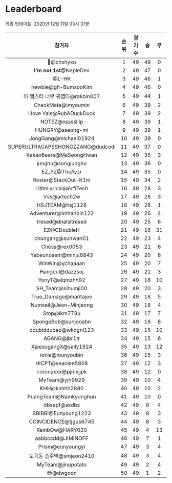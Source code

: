 # Leaderboard
최종 업데이트: 2020년 12월 11일 03시 37분




| 참가자 | 순위 | 경기수 | 승 | 무 | 패 | 승점 |
|:---:|:---:|:---:|:---:|:---:|:---:|:---:|
| 👑@chxhyxn | 1 | 49 | 49 | 0 | 0 | 147 |
| **I'm not 1st**@NepleDev | 2 | 49 | 47 | 0 | 2 | 141 |
| @L-HK | 3 | 49 | 46 | 1 | 2 | 139 |
| newbie@gh-BumsooKim | 4 | 49 | 46 | 0 | 3 | 138 |
| 아 햄스터 너무 귀엽다@rakbin007 | 5 | 49 | 44 | 1 | 4 | 133 |
| CheckMate@imyoumin | 6 | 49 | 39 | 2 | 8 | 119 |
| I love Yale@RubADuckDuck | 7 | 49 | 39 | 2 | 8 | 119 |
| NOTEZ@nsssslllp | 8 | 49 | 39 | 1 | 9 | 118 |
| HUNGRY@sseong-mi | 9 | 49 | 39 | 1 | 9 | 118 |
| JongGang@michael01924 | 10 | 49 | 39 | 0 | 10 | 117 |
| SUPERULTRACAPSSHONGZZANG@dudcodi | 11 | 49 | 37 | 0 | 12 | 111 |
| KakaoBears@MaSeongHwan | 12 | 49 | 35 | 3 | 11 | 108 |
| junghu@songjunghu | 13 | 49 | 36 | 0 | 13 | 108 |
| EZ_PZ@TheAyzr | 14 | 49 | 35 | 0 | 14 | 105 |
| Roster@StackOut-K1m | 15 | 49 | 34 | 2 | 13 | 104 |
| LittleLyrical@ArfiTech | 16 | 49 | 28 | 3 | 18 | 87 |
| Vvs@artech2w | 17 | 49 | 28 | 3 | 18 | 87 |
| HSJTEAM@hsj1128 | 18 | 49 | 28 | 1 | 20 | 85 |
| Adventurer@Imhanbin123 | 19 | 49 | 26 | 4 | 19 | 82 |
| tresed@dnalsitresed | 20 | 49 | 25 | 6 | 18 | 81 |
| EZ@CDoubleH | 21 | 49 | 16 | 31 | 2 | 79 |
| chungang@suhwan01 | 22 | 49 | 23 | 4 | 22 | 73 |
| Chess@rex0053 | 23 | 49 | 21 | 6 | 22 | 69 |
| Yabeunosem@minju8843 | 24 | 49 | 20 | 8 | 21 | 68 |
| WinWin@ychaaaan | 25 | 49 | 20 | 7 | 22 | 67 |
| Hangeul@dazzsoj | 26 | 49 | 21 | 3 | 25 | 66 |
| YonyT@alqmzhh92 | 27 | 49 | 18 | 10 | 21 | 64 |
| SH_Team@sihumji00 | 28 | 49 | 20 | 3 | 26 | 63 |
| True_Damage@maritajee | 29 | 49 | 18 | 5 | 26 | 59 |
| Numseil@Jeon-Minjeong | 30 | 49 | 18 | 4 | 27 | 58 |
| Stop@lkm778u | 31 | 49 | 17 | 7 | 25 | 58 |
| SpongeBob@sunjooahn | 32 | 49 | 16 | 8 | 25 | 56 |
| ddubiddubap@wkdgnl123 | 33 | 49 | 15 | 10 | 24 | 55 |
| AGANG@jbr1tr | 34 | 49 | 15 | 6 | 28 | 51 |
| XjaesugangX@sally1924 | 35 | 49 | 13 | 12 | 24 | 51 |
| ionia@munyoubin | 36 | 49 | 15 | 3 | 31 | 48 |
| HICPT@seanlee5808 | 37 | 49 | 12 | 3 | 34 | 39 |
| coronaxxx@pjmkjjpk | 38 | 49 | 12 | 0 | 37 | 36 |
| MyTeam@yjh9929 | 39 | 49 | 10 | 4 | 35 | 34 |
| KHH@kimhh2880 | 40 | 49 | 10 | 2 | 37 | 32 |
| PuangTeam@Namkyunghun | 41 | 49 | 10 | 0 | 39 | 30 |
| dbsepf@skdbs | 42 | 49 | 8 | 4 | 37 | 28 |
| BBIBBI@Eunyoung1223 | 43 | 49 | 8 | 3 | 38 | 27 |
| COINCIDENCE@tjgus6745 | 44 | 49 | 8 | 3 | 38 | 27 |
| RainbOw@HARY020 | 45 | 49 | 4 | 13 | 32 | 25 |
| aabbccdd@JIMINOFF | 46 | 49 | 7 | 1 | 41 | 22 |
| Prism@eunyoungyi | 47 | 49 | 3 | 4 | 42 | 13 |
| 도곡동 솜주먹@smjeon2410 | 48 | 49 | 3 | 4 | 42 | 13 |
| MyTeam@jinupotato | 49 | 49 | 2 | 4 | 43 | 10 |
| 😎@dwgoon | 50 | 49 | 1 | 2 | 46 | 5 |